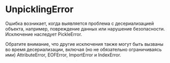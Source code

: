 # UnpicklingError

Ошибка возникает, когда выявляется проблема с десериализацией объекта, например, повреждение данных или нарушение безопасности. Исключение наследует PickleError.

Обратите внимание, что другие исключения также могут быть вызваны во время десериализации, включая \(но не обязательно ограничиваясь ими\) AttributeError, EOFError, ImportError и IndexError.


